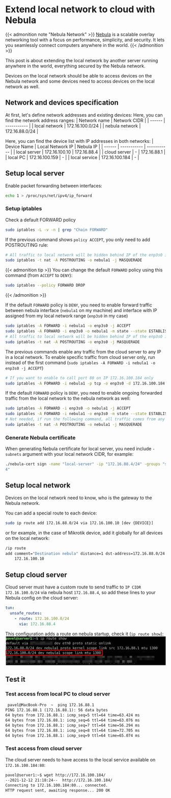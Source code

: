 # Extend local network to cloud with Nebula

{{< admonition note "Nebula Network" >}}
[Nebula](https://github.com/slackhq/nebula) is a scalable overlay networking tool with a focus on performance, simplicity, and security. It lets you seamlessly connect computers anywhere in the world.
{{< /admonition >}}

This post is about extending the local network by another server running anywhere in the world, everything secured by the Nebula network.

Devices on the local network should be able to access devices on the Nebula network and some devices need to access devices on the local network as well.

## Network and devices specification
At first, let's define network addresses and existing devices:
Here, you can find the network address ranges:
| Network name | Network CIDR |
| ------ | ----------- |
| local network   | 172.16.100.0/24 |
| nebula network | 172.16.88.0/24 |

Here, you can find the device list with IP addresses in both networks:
| Device Name | Local Network IP | Nebula IP |
| ------ | ----------- |  ----------- |
| local server | 172.16.100.10 | 172.16.88.4 |
| cloud server | - | 172.16.88.1 |
| local PC | 172.16.100.159 | - |
| local service | 172.16.100.184 | - |

## Setup local server
Enable packet forwarding between interfaces:
```bash
echo 1 > /proc/sys/net/ipv4/ip_forward
```

### Setup iptables
Check a default FORWARD policy
```bash
sudo iptables -L -v -n | grep "Chain FORWARD"
```

If the previous command shows `policy ACCEPT`, you only need to add POSTROUTING rule:
```bash
# All traffic to local network will be hidden behind IP of the enp3s0 interface (similar to SNAT)
sudo iptables -t nat -A POSTROUTING -o nebula1 -j MASQUERADE
```

{{< admonition tip >}}
You can change the default `FORWARD` policy using this command (from `ACCEPT` to `DENY`):
```bash
sudo iptables --policy FORWARD DROP
```
{{< /admonition >}}

If the default `FORWARD` policy is `DENY`, you need to enable forward traffic between nebula interface (`nebula1` on my machine) and interface with IP assigned from my local network range (`enp3s0` in my case)
```bash
sudo iptables -A FORWARD -i nebula1 -o enp3s0 -j ACCEPT
sudo iptables -A FORWARD -i enp3s0 -o nebula1 -m state --state ESTABLISHED,RELATED -j ACCEPT
# All traffic to local network will be hidden behind IP of the enp3s0 interface (similar to SNAT)
sudo iptables -t nat -A POSTROUTING -o enp3s0 -j MASQUERADE
```
The previous commands enable any traffic from the cloud server to any IP in a local network.
To enable specific traffic from cloud server only, run instead of the first command (`sudo iptables -A FORWARD -i nebula1 -o enp3s0 -j ACCEPT`)
```bash
# If you want to enable to call port 80 on IP 172.16.100.184 only
sudo iptables -A FORWARD -i nebula1 -p tcp -o enp3s0 -d 172.16.100.184 --dport 80 -j ACCEPT
```
If the default `FORWARD` policy is `DENY`, you need to enable ongoing forwarded traffic from the local network to the nebula network as well:
```bash
sudo iptables -A FORWARD -i enp3s0 -o nebula1 -j ACCEPT
sudo iptables -A FORWARD -i nebula1 -o enp3s0 -m state --state ESTABLISHED,RELATED -j ACCEPT
# Not needed, if run the following command, all traffic comes from any IP in the local network will be visible in nebula network as traffic from IP of the nebula1 interface
sudo iptables -t nat -A POSTROUTING -o nebula1 -j MASQUERADE
```

### Generate Nebula certificate
When generating Nebula certificate for local server, you need include `-subnets` argument with your local network CIDR, for example:
```bash
./nebula-cert sign -name "local-server" -ip "172.16.88.4/24" -groups "servers,home" -subnets "172.16.100.0/2
4"
```

## Setup local network
Devices on the local network need to know, who is the gateway to the Nebula network.

You can add a special route to each device:
```bash
sudo ip route add 172.16.88.0/24 via 172.16.100.10 [dev {DEVICE}]
```
or for example, in the case of Mikrotik device, add it globally for all devices on the local network:
```bash
/ip route
add comment="Destination nebula" distance=1 dst-address=172.16.88.0/24 gatewa
    172.16.100.10
```

## Setup cloud server
Cloud server must have a custom route to send traffic to `IP CIDR 172.16.100.0/24` via nebula host `172.16.88.4`, so add these lines to your Nebula config on the cloud server:
```yaml
tun:
  unsafe_routes:
    - route: 172.16.100.0/24
      via: 172.16.88.4
```
This configuration adds a route on nebula startup, check it (`ip route show`):
![route show](images/routes.png "ip route show output")

## Test it
### Test access from local PC to cloud server
```console
 pavel@MacBook-Pro  ~  ping 172.16.88.1
PING 172.16.88.1 (172.16.88.1): 56 data bytes
64 bytes from 172.16.88.1: icmp_seq=5 ttl=64 time=63.424 ms
64 bytes from 172.16.88.1: icmp_seq=6 ttl=64 time=63.076 ms
64 bytes from 172.16.88.1: icmp_seq=7 ttl=64 time=56.294 ms
64 bytes from 172.16.88.1: icmp_seq=8 ttl=64 time=72.705 ms
64 bytes from 172.16.88.1: icmp_seq=9 ttl=64 time=65.074 ms
```

### Test access from cloud server 
The cloud server needs to have access to the local service available on `172.16.100.184:80`:
```console
pavel@server1:~$ wget http://172.16.100.184/
--2021-12-12 21:18:24--  http://172.16.100.184/
Connecting to 172.16.100.184:80... connected.
HTTP request sent, awaiting response... 200 OK
```
